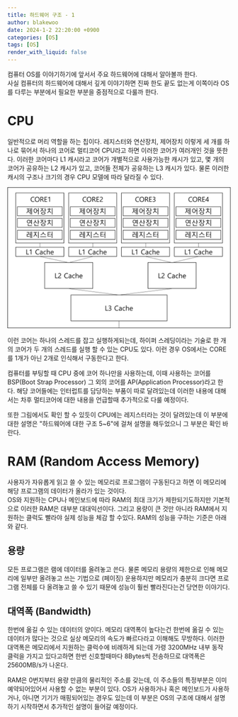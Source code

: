 ```yaml
---
title: 하드웨어 구조 - 1
author: blakewoo
date: 2024-1-2 22:20:00 +0900
categories: [OS]
tags: [OS]
render_with_liquid: false
---
```


컴퓨터 OS를 이야기하기에 앞서서 주요 하드웨어에 대해서 알아볼까 한다.   
사실 컴퓨터의 하드웨어에 대해서 깊게 이야기하면 진짜 한도 끝도 없는게 이쪽이라 OS를 다루는 부분에서
필요한 부분을 중점적으로 다룰까 한다.

# CPU
일반적으로 머리 역할을 하는 칩이다. 레지스터와 연산장치, 제어장치 이렇게 세 개를 하나로 묶어서
하나의 코어로 멀티코어 CPU라고 하면 이러한 코어가 여러개인 것을 뜻한다.
이러한 코어마다 L1 캐시라고 코어가 개별적으로 사용가능한 캐시가 있고, 몇 개의 코어가 공유하는
L2 캐시가 있고, 코어들 전체가 공유하는 L3 캐시가 있다.
물론 이러한 캐시의 구조나 크기의 경우 CPU 모델에 따라 달라질 수 있다.

![img.png](/assets/blog/os/img.png)

이런 코어는 하나의 스레드를 잡고 실행하게되는데, 하이퍼 스레딩이라는 기술로 한 개의 코어가
두 개의 스레드를 실행 할 수 있는 CPU도 있다. 이런 경우 OS에서는 CORE를 1개가 아닌 2개로 인식해서
구동한다고 한다.

컴퓨터를 부팅할 때 CPU 중에 코어 하나만을 사용하는데, 이때 사용하는 코어를 BSP(Boot Strap Processor)
그 외의 코어를 AP(Application Processor)라고 한다.
해당 코어들에는 인터럽트를 담당하는 부품이 따로 달려있는데 이러한 내용에 대해서는 차후 멀티코어에 대한 내용을 언급할때 추가적으로 다룰 예정이다.

또한 그림에서도 확인 할 수 있듯이 CPU에는 레지스터라는 것이 달려있는데
이 부분에 대한 설명은 "하드웨어에 대한 구조 5~6"에 걸쳐 설명을 해두었으니 그 부분은 확인 바란다.

# RAM (Random Access Memory)
사용자가 자유롭게 읽고 쓸 수 있는 메모리로 프로그램이 구동된다고 하면 이 메모리에 해당 프로그램의
데이터가 올라가 있는 것이다.   
OS와 지원하는 CPU나 메인보드에 따라 RAM의 최대 크기가 제한되기도하지만 기본적으로
이러한 RAM은 대부분 대대익선이다. 그리고 용량이 큰 것만 아니라 RAM에서 지원하는 클럭도 빨라야
실제 성능을 체감 할 수있다. RAM의 성능을 구하는 기준은 아래와 같다.
## 용량   
   모든 프로그램은 램에 데이터를 올려놓고 쓴다. 물론 메모리 용량의 제한으로 인해 메모리에 일부만 올려놓고 쓰는 기법으로
   (페이징) 운용하지만 메모리가 충분히 크다면 프로그램 전체를 다 올려놓고 쓸 수 있기 때문에 성능이 훨씬 빨라진다는건 당연한 이야기다.

## 대역폭 (Bandwidth)   
   한번에 옮길 수 있는 데이터의 양이다. 메모리 대역폭이 높다는건 한번에 옮길 수 있는 데이터가 많다는 것으로
   실상 메모리의 속도가 빠르다라고 이해해도 무방하다. 이러한 대역폭은 메모리에서 지원하는 클럭수에 비례하게 되는데
   가령 3200MHz 내부 동작 클럭을 가지고 있다고하면 한번 신호할때마다 8Bytes씩 전송하므로 
   대역폭은 25600MB/s가 나온다.

RAM은 0번지부터 용량 만큼의 물리적인 주소를 갖는데, 이 주소들의 특정부분은 이미 예약되어있어서 사용할 수 없는 부분이 있다.
OS가 사용하거나 혹은 메인보드가 사용하거나, 아니면 기기가 매핑되어있는 경우도 있는데 이 부분은 OS의 구조에 대해서 설명하기 시작하면서
추가적인 설명이 들어갈 예정이다.
